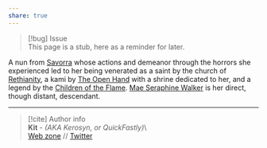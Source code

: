 ```yaml
---  
share: true  
---  
```

> [!bug] Issue  
> This page is a stub, here as a reminder for later.  
  
A nun from [Savorra](Savorra) whose actions and demeanor through the horrors she experienced led to her being venerated as a saint by the church of [Rethianity](../World/Organizations/Religions%20&%20Cults/Rethianity), a kami by [The Open Hand](../World/Organizations/Religions%20&%20Cults/The%20Open%20Hand) with a shrine dedicated to her, and a legend by the [Children of the Flame](../World/Organizations/Religions%20&%20Cults/Children%20of%20the%20Flame). [Mae Seraphine Walker](./Mae%20Seraphine%20Walker) is her direct, though distant, descendant.  
  
-----  
> [!cite] Author info  
> **Kit** - *(AKA Kerosyn, or QuickFastly)*\  
> [Web zone](https://kitabe.link) // [Twitter](https://twitter.com/Kerosyn_)